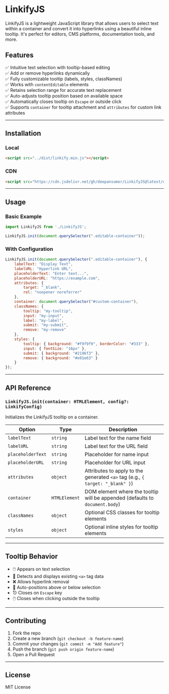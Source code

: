 
# LinkifyJS

LinkifyJS is a lightweight JavaScript library that allows users to select text within a container and convert it into hyperlinks using a beautiful inline tooltip. It's perfect for editors, CMS platforms, documentation tools, and more.

## Features

✅ Intuitive text selection with tooltip-based editing  
✅ Add or remove hyperlinks dynamically  
✅ Fully customizable tooltip (labels, styles, classNames)  
✅ Works with `contentEditable` elements  
✅ Retains selection range for accurate text replacement  
✅ Auto-adjusts tooltip position based on available space  
✅ Automatically closes tooltip on `Escape` or outside click  
✅ Supports `container` for tooltip attachment and `attributes` for custom link attributes  

---

## Installation

### Local
```html
<script src="../dist/linkify.min.js"></script>
```

### CDN
```html
<script src="https://cdn.jsdelivr.net/gh/deepansumor/LinkifyJS@latest/dist/linkify.min.js"></script>
```

---

## Usage

### Basic Example
```js
import LinkifyJS from './LinkifyJS';

LinkifyJS.init(document.querySelector(".editable-container"));
```

### With Configuration
```js
LinkifyJS.init(document.querySelector(".editable-container"), {
    labelText: "Display Text",
    labelURL: "Hyperlink URL",
    placeholderText: "Enter text...",
    placeholderURL: "https://example.com",
    attributes: {
        target: "_blank",
        rel: "noopener noreferrer"
    },
    container: document.querySelector("#custom-container"),
    classNames: {
        tooltip: "my-tooltip",
        input: "my-input",
        label: "my-label",
        submit: "my-submit",
        remove: "my-remove"
    },
    styles: {
        tooltip: { background: "#f9f9f9", borderColor: "#333" },
        input: { fontSize: "16px" },
        submit: { background: "#2196f3" },
        remove: { background: "#e91e63" }
    }
});
```

---

## API Reference

### `LinkifyJS.init(container: HTMLElement, config?: LinkifyConfig)`
Initializes the LinkifyJS tooltip on a container.

| Option         | Type                  | Description |
|----------------|-----------------------|-------------|
| `labelText`    | `string`              | Label text for the name field |
| `labelURL`     | `string`              | Label text for the URL field |
| `placeholderText` | `string`           | Placeholder for name input |
| `placeholderURL` | `string`            | Placeholder for URL input |
| `attributes`   | `object`              | Attributes to apply to the generated `<a>` tag (e.g., `{ target: "_blank" }`) |
| `container`    | `HTMLElement`         | DOM element where the tooltip will be appended (defaults to `document.body`) |
| `classNames`   | `object`              | Optional CSS classes for tooltip elements |
| `styles`       | `object`              | Optional inline styles for tooltip elements |

---

## Tooltip Behavior

- 🖱️ Appears on text selection  
- 🔗 Detects and displays existing `<a>` tag data  
- ❌ Allows hyperlink removal  
- 🎯 Auto-positions above or below selection  
- ⎋ Closes on `Escape` key  
- 🖱️ Closes when clicking outside the tooltip  

---

## Contributing

1. Fork the repo  
2. Create a new branch (`git checkout -b feature-name`)  
3. Commit your changes (`git commit -m "Add feature"`)  
4. Push the branch (`git push origin feature-name`)  
5. Open a Pull Request  

---

## License

MIT License

